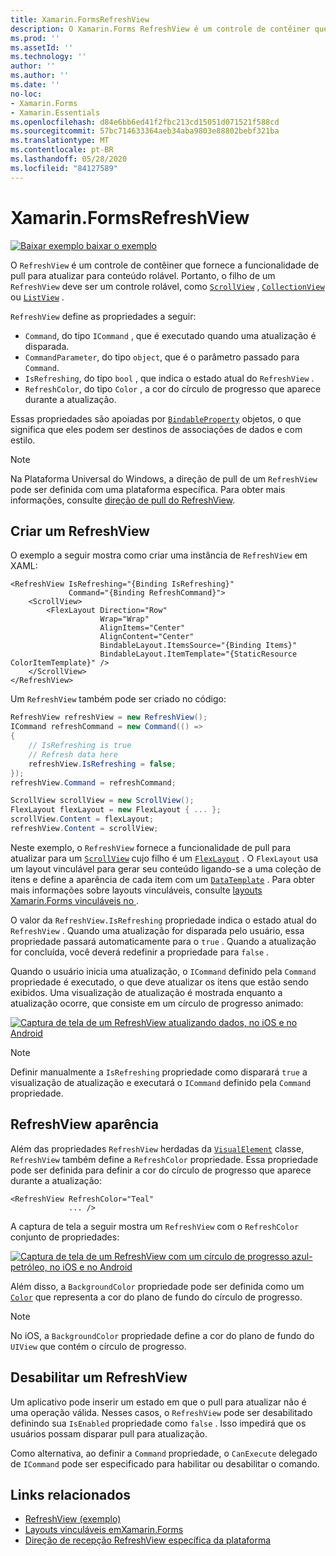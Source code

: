 ```yaml
---
title: Xamarin.FormsRefreshView
description: O Xamarin.Forms RefreshView é um controle de contêiner que fornece a funcionalidade de pull para atualizar para conteúdo rolável.
ms.prod: ''
ms.assetId: ''
ms.technology: ''
author: ''
ms.author: ''
ms.date: ''
no-loc:
- Xamarin.Forms
- Xamarin.Essentials
ms.openlocfilehash: d84e6bb6ed41f2fbc213cd15051d071521f588cd
ms.sourcegitcommit: 57bc714633364aeb34aba9803e88802bebf321ba
ms.translationtype: MT
ms.contentlocale: pt-BR
ms.lasthandoff: 05/28/2020
ms.locfileid: "84127589"
---
```

# <a name="xamarinforms-refreshview"></a>Xamarin.FormsRefreshView

[![Baixar exemplo ](~/media/shared/download.png) baixar o exemplo](https://docs.microsoft.com/samples/xamarin/xamarin-forms-samples/userinterface-refreshviewdemo/)

O `RefreshView` é um controle de contêiner que fornece a funcionalidade de pull para atualizar para conteúdo rolável. Portanto, o filho de um `RefreshView` deve ser um controle rolável, como [`ScrollView`](xref:Xamarin.Forms.ScrollView) , [`CollectionView`](xref:Xamarin.Forms.CollectionView) ou [`ListView`](xref:Xamarin.Forms.ListView) .

`RefreshView` define as propriedades a seguir:

- `Command`, do tipo `ICommand` , que é executado quando uma atualização é disparada.
- `CommandParameter`, do tipo `object`, que é o parâmetro passado para `Command`.
- `IsRefreshing`, do tipo `bool` , que indica o estado atual do `RefreshView` .
- `RefreshColor`, do tipo `Color` , a cor do círculo de progresso que aparece durante a atualização.

Essas propriedades são apoiadas por [`BindableProperty`](xref:Xamarin.Forms.BindableProperty) objetos, o que significa que eles podem ser destinos de associações de dados e com estilo.

> [!NOTE]
> Na Plataforma Universal do Windows, a direção de pull de um `RefreshView` pode ser definida com uma plataforma específica. Para obter mais informações, consulte [direção de pull do RefreshView](~/xamarin-forms/platform/windows/refreshview-pulldirection.md).

## <a name="create-a-refreshview"></a>Criar um RefreshView

O exemplo a seguir mostra como criar uma instância de `RefreshView` em XAML:

```xaml
<RefreshView IsRefreshing="{Binding IsRefreshing}"
             Command="{Binding RefreshCommand}">
    <ScrollView>
        <FlexLayout Direction="Row"
                    Wrap="Wrap"
                    AlignItems="Center"
                    AlignContent="Center"
                    BindableLayout.ItemsSource="{Binding Items}"
                    BindableLayout.ItemTemplate="{StaticResource ColorItemTemplate}" />
    </ScrollView>
</RefreshView>
```

Um `RefreshView` também pode ser criado no código:

```csharp
RefreshView refreshView = new RefreshView();
ICommand refreshCommand = new Command(() =>
{
    // IsRefreshing is true
    // Refresh data here
    refreshView.IsRefreshing = false;
});
refreshView.Command = refreshCommand;

ScrollView scrollView = new ScrollView();
FlexLayout flexLayout = new FlexLayout { ... };
scrollView.Content = flexLayout;
refreshView.Content = scrollView;
```

Neste exemplo, o `RefreshView` fornece a funcionalidade de pull para atualizar para um [`ScrollView`](xref:Xamarin.Forms.ScrollView) cujo filho é um [`FlexLayout`](xref:Xamarin.Forms.FlexLayout) . O `FlexLayout` usa um layout vinculável para gerar seu conteúdo ligando-se a uma coleção de itens e define a aparência de cada item com um [`DataTemplate`](xref:Xamarin.Forms.DataTemplate) . Para obter mais informações sobre layouts vinculáveis, consulte [layouts Xamarin.Forms vinculáveis no ](~/xamarin-forms/user-interface/layouts/bindable-layouts.md).

O valor da `RefreshView.IsRefreshing` propriedade indica o estado atual do `RefreshView` . Quando uma atualização for disparada pelo usuário, essa propriedade passará automaticamente para o `true` . Quando a atualização for concluída, você deverá redefinir a propriedade para `false` .

Quando o usuário inicia uma atualização, o `ICommand` definido pela `Command` propriedade é executado, o que deve atualizar os itens que estão sendo exibidos. Uma visualização de atualização é mostrada enquanto a atualização ocorre, que consiste em um círculo de progresso animado:

[![Captura de tela de um RefreshView atualizando dados, no iOS e no Android](refreshview-images/default-progress-circle.png "RefreshView atualizando dados")](refreshview-images/default-progress-circle-large.png#lightbox "RefreshView atualizando dados")

> [!NOTE]
> Definir manualmente a `IsRefreshing` propriedade como disparará `true` a visualização de atualização e executará o `ICommand` definido pela `Command` propriedade.

## <a name="refreshview-appearance"></a>RefreshView aparência

Além das propriedades `RefreshView` herdadas da [`VisualElement`](xref:Xamarin.Forms.VisualElement) classe, `RefreshView` também define a `RefreshColor` propriedade. Essa propriedade pode ser definida para definir a cor do círculo de progresso que aparece durante a atualização:

```xaml
<RefreshView RefreshColor="Teal"
             ... />
```

A captura de tela a seguir mostra um `RefreshView` com o `RefreshColor` conjunto de propriedades:

[![Captura de tela de um RefreshView com um círculo de progresso azul-petróleo, no iOS e no Android](refreshview-images/teal-progress-circle.png "RefreshView com um círculo de progresso azul-petróleo")](refreshview-images/teal-progress-circle-large.png#lightbox "RefreshView com um círculo de progresso azul-petróleo")

Além disso, a `BackgroundColor` propriedade pode ser definida como um [`Color`](xref:Xamarin.Forms.Color) que representa a cor do plano de fundo do círculo de progresso.

> [!NOTE]
> No iOS, a `BackgroundColor` propriedade define a cor do plano de fundo do `UIView` que contém o círculo de progresso.

## <a name="disable-a-refreshview"></a>Desabilitar um RefreshView

Um aplicativo pode inserir um estado em que o pull para atualizar não é uma operação válida. Nesses casos, o `RefreshView` pode ser desabilitado definindo sua `IsEnabled` propriedade como `false` . Isso impedirá que os usuários possam disparar pull para atualização.

Como alternativa, ao definir a `Command` propriedade, o `CanExecute` delegado de `ICommand` pode ser especificado para habilitar ou desabilitar o comando.

## <a name="related-links"></a>Links relacionados

- [RefreshView (exemplo)](https://docs.microsoft.com/samples/xamarin/xamarin-forms-samples/userinterface-refreshviewdemo/)
- [Layouts vinculáveis emXamarin.Forms](~/xamarin-forms/user-interface/layouts/bindable-layouts.md)
- [Direção de recepção RefreshView específica da plataforma](~/xamarin-forms/platform/windows/refreshview-pulldirection.md)
